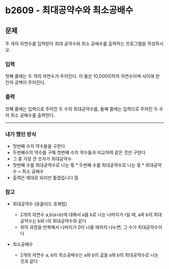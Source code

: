 # b2609 - 최대공약수와 최소공배수

## 문제

두 개의 자연수를 입력받아 최대 공약수와 최소 공배수를 출력하는 프로그램을 작성하시오.

### 입력

첫째 줄에는 두 개의 자연수가 주어진다. 이 둘은 10,000이하의 자연수이며 사이에 한 칸의 공백이 주어진다.

### 출력

첫째 줄에는 입력으로 주어진 두 수의 최대공약수를, 둘째 줄에는 입력으로 주어진 두 수의 최소 공배수를 출력한다.

---

### 내가 했던 방식
- 첫번째 수의 약수들을 구한다
- 두번째수의 약수를 구해 첫번째 수의 약수들과 비교하여 같은 것만 구한다
- 그 중 가장 큰 숫자가 최대공약수
- 첫번째 수를 최대공약수로 나눈 몫 * 두번째 수를 최대공약수로 나눈 몫 * 최대공약수 = 최소 공배수
- 출력은 제대로 되지만 틀렸습니다 뜸

### 참고
- 최대공약수 (유클리드 호제법)
    - 2개의 자연수 a,b(a>b)에 대해서 a를 b로 나눈 나머지가 r일 때, a와 b의 최대공약수는 b와 r의 최대공약수와 같다
    - 위의 과정을 반복해서 나머지가 0이 나올 때까지 나누면, 그 수가 최대공약수이다

- 최소공배수
    - 2개의 자연수 a, b의 최소공배수는 a와 b의 곱을 a와 b의 최대공약수로 나눈 것과 같다